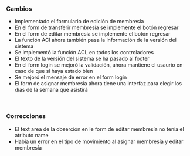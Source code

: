 <h3>Cambios</h3>
<ul>
    <li>Implementado el formulario de edición de membresía</li>
    <li>En el form de transferir membresía se implemente el botón regresar</li>
    <li>En el form de editar membresía se implemente el botón regresar</li>
    <li>La función ACl ahora también pasa la información de la versión del sistema</li>
    <li>Se implementó la función ACL en todos los controladores</li>
    <li>El texto de la versión del sistema se ha pasado al footer</li>
    <li>En el form login se mejoró la validación, ahora mantiene el usaurio en caso de que si haya estado bien</li>
    <li>Se mejoró el mensaje de error en el form login</li>
    <li>El form de asignar membresía ahora tiene una interfaz para elegir los días de la semana que asistirá</li>
</ul>
</br>
<h3>Correcciones</h3>
<ul>
    <li>El text area de la obserción en le form de editar membresía no tenia el atributo name</li>
    <li>Había un error en el tipo de movimiento al asignar membresía y editar membresía</li>
</ul>